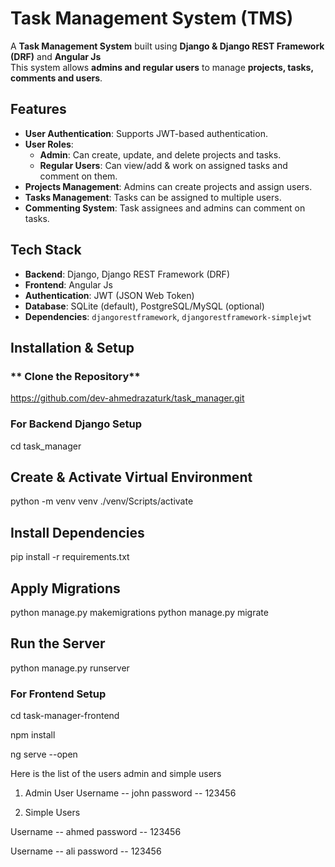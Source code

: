 # Task Management System (TMS)

A **Task Management System** built using **Django & Django REST Framework (DRF)** and **Angular Js**  
This system allows **admins and regular users** to manage **projects, tasks, comments and users**.

## Features
- **User Authentication**: Supports JWT-based authentication.
- **User Roles**:
  - **Admin**: Can create, update, and delete projects and tasks.
  - **Regular Users**: Can view/add & work on assigned tasks and comment on them.
- **Projects Management**: Admins can create projects and assign users.
- **Tasks Management**: Tasks can be assigned to multiple users.
- **Commenting System**: Task assignees and admins can comment on tasks.

## **Tech Stack**
- **Backend**: Django, Django REST Framework (DRF)
- **Frontend**: Angular Js
- **Authentication**: JWT (JSON Web Token)
- **Database**: SQLite (default), PostgreSQL/MySQL (optional)
- **Dependencies**: `djangorestframework`, `djangorestframework-simplejwt`

## **Installation & Setup**

### ** Clone the Repository**
https://github.com/dev-ahmedrazaturk/task_manager.git

### **For Backend Django Setup**

cd task_manager

## Create & Activate Virtual Environment

python -m venv venv
./venv/Scripts/activate


## Install Dependencies

pip install -r requirements.txt


## Apply Migrations

python manage.py makemigrations
python manage.py migrate


## Run the Server

python manage.py runserver

### **For Frontend Setup**

cd task-manager-frontend

npm install

ng serve --open


Here is the list of the users admin and simple users

1. Admin User 
Username -- john
password -- 123456

2. Simple Users

Username -- ahmed
password -- 123456

Username -- ali
password -- 123456
